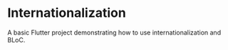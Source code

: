 # Internationalization

A basic Flutter project demonstrating how to use internationalization and BLoC. 
